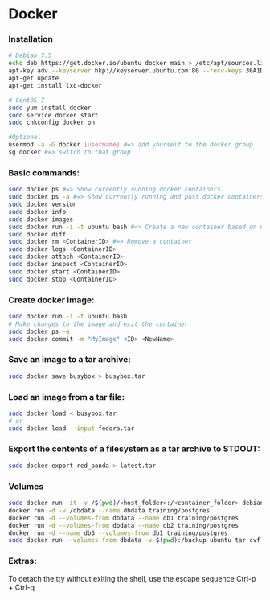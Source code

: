 # Docker

### Installation
```sh
# Debian 7.5
echo deb https://get.docker.io/ubuntu docker main > /etc/apt/sources.list.d/docker.list
apt-key adv --keyserver hkp://keyserver.ubuntu.com:80 --recv-keys 36A1D7869245C8950F966E92D8576A8BA88D21E9
apt-get update
apt-get install lxc-docker

# CentOS 7
sudo yum install docker
sudo service docker start
sudo chkconfig docker on

#Optional
usermod -a -G docker [username] #=> add yourself to the docker group
sg docker #=> switch to that group
```
### Basic commands:
```sh
sudo docker ps #=> Show currently running docker containers
sudo docker ps -a #=> Show currently running and past docker containers
sudo docker version
sudo docker info
sudo docker images
sudo docker run -i -t ubuntu bash #=> Create a new container based on ubuntu
sudo docker diff
sudo docker rm <ContainerID> #=> Remove a container
sudo docker logs <ContainerID>
sudo docker attach <ContainerID>
sudo docker inspect <ContainerID>
sudo docker start <ContainerID>
sudo docker stop <ContainerID>
```
### Create docker image:
```sh
sudo docker run -i -t ubuntu bash
# Make changes to the image and exit the container
sudo docker ps -a
sudo docker commit -m "MyImage" <ID> <NewName>
```
### Save an image to a tar archive:
```sh
sudo docker save busybox > busybox.tar
```
### Load an image from a tar file:
```sh
sudo docker load < busybox.tar
# or
sudo docker load --input fedora.tar
```
### Export the contents of a filesystem as a tar archive to STDOUT:
```sh
sudo docker export red_panda > latest.tar
```
### Volumes
```sh
sudo docker run -it -v /$(pwd)/<host_folder>:/<container_folder> debian bash
docker run -d -v /dbdata --name dbdata training/postgres
docker run -d --volumes-from dbdata --name db1 training/postgres
docker run -d --volumes-from dbdata --name db2 training/postgres
docker run -d --name db3 --volumes-from db1 training/postgres
sudo docker run --volumes-from dbdata -v $(pwd):/backup ubuntu tar cvf /backup/backup.tar /dbdata
```
### Extras:
To detach the tty without exiting the shell, use the escape sequence Ctrl-p + Ctrl-q

